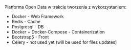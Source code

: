 Platforma Open Data w trakcie tworzenia z wykorzystaniem:
- Docker - Web Framework
- Redis - Cache
- Postgresql - DB
- Docker + Docker-Compose - Containerization
- Bootstrap5 - Front
- Celery - not used yet (will be used for files updates)
